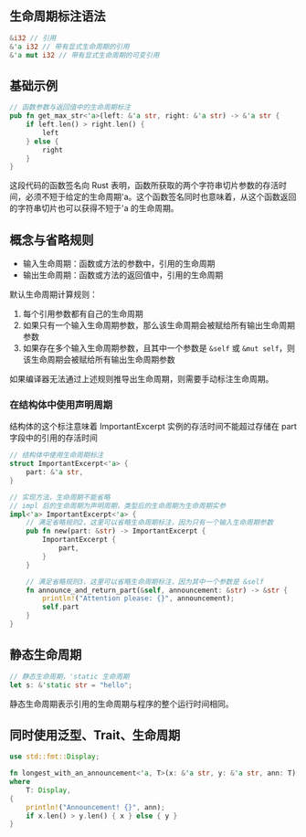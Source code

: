 ## 生命周期标注语法

```rust
&i32 // 引用
&'a i32 // 带有显式生命周期的引用
&'a mut i32 // 带有显式生命周期的可变引用
```

## 基础示例

```rust
// 函数参数与返回值中的生命周期标注
pub fn get_max_str<'a>(left: &'a str, right: &'a str) -> &'a str {
    if left.len() > right.len() {
        left
    } else {
        right
    }
}
```

这段代码的函数签名向 Rust 表明，函数所获取的两个字符串切片参数的存活时间，必须不短于给定的生命周期'a。这个函数签名同时也意味着，从这个函数返回的字符串切片也可以获得不短于'a 的生命周期。

## 概念与省略规则

- 输入生命周期：函数或方法的参数中，引用的生命周期
- 输出生命周期：函数或方法的返回值中，引用的生命周期

默认生命周期计算规则：

1. 每个引用参数都有自己的生命周期
2. 如果只有一个输入生命周期参数，那么该生命周期会被赋给所有输出生命周期参数
3. 如果存在多个输入生命周期参数，且其中一个参数是 `&self` 或 `&mut self`，则该生命周期会被赋给所有输出生命周期参数

如果编译器无法通过上述规则推导出生命周期，则需要手动标注生命周期。

### 在结构体中使用声明周期

结构体的这个标注意味着 ImportantExcerpt 实例的存活时间不能超过存储在 part 字段中的引用的存活时间

```rust
// 结构体中使用生命周期标注
struct ImportantExcerpt<'a> {
    part: &'a str,
}

// 实现方法，生命周期不能省略
// impl 后的生命周期为声明周期，类型后的生命周期为生命周期实参
impl<'a> ImportantExcerpt<'a> {
    // 满足省略规则2，这里可以省略生命周期标注，因为只有一个输入生命周期参数
    pub fn new(part: &str) -> ImportantExcerpt {
        ImportantExcerpt {
            part,
        }
    }

    // 满足省略规则3，这里可以省略生命周期标注，因为其中一个参数是 &self
    fn announce_and_return_part(&self, announcement: &str) -> &str {
        println!("Attention please: {}", announcement);
        self.part
    }
}

```

## 静态生命周期

```rust
// 静态生命周期，'static 生命周期
let s: &'static str = "hello";
```

静态生命周期表示引用的生命周期与程序的整个运行时间相同。

## 同时使用泛型、Trait、生命周期

```rust
use std::fmt::Display;

fn longest_with_an_announcement<'a, T>(x: &'a str, y: &'a str, ann: T) -> &'a str
where
    T: Display,
{
    println!("Announcement! {}", ann);
    if x.len() > y.len() { x } else { y }
}

```
